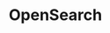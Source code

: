 ---
title: OpenSearch
image: img/documentation/opensearch.svg
root: false
StartPage: getting-started
Description : Installer & Configurer votre instance FlowerDocs
---